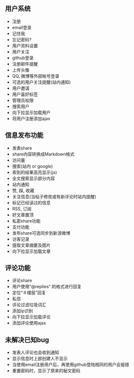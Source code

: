 用户系统
--------------------------------------
* 注册
* email登录
* 记住我
* 忘记密码?
* 用户资料设置
* 用户关注
* github登录
* 注册邮件提醒
* 上传头像
* QQ, 微博等外部帐号登录
* 可选的用户关注提醒(站内通知)
* 用户邀请
* 用户喜好标签
* 管理员权限
* 搜索用户
* 向下拉显示加载用户
* 将用户注册添加ajax

信息发布功能
--------------------------------------
* 发表share
* share内容转换成Markdown格式
* 访问量
* 搜索(站内 or google)
* 索到的结果高亮显示(js)
* 全文搜索显示部分内容
* 站内通知
* 赞, 踩, 收藏
* 关注信息(当帖子修改或有新评论时站内提醒)
* 标记已经读过的信息
* RSS, 订阅
* 好文章置顶
* 私密share功能
* 支付功能
* 发布share可选同步到新浪微博
* 访客记录
* 提取文章摘要及图片
* 向下拉显示加载文章

评论功能
---------------------------------------
* 评论share
* 用户使用“@replies” 的格式进行回复
* 定位“＃楼层”回复
* 私信
* 评论过滤垃圾词汇
* 添加ip识别
* 向下拉显示加载评论
* 添加评论使用ajax

未解决已知bug
----------------------------------------
* 发表人评论也会收到通知
* 显示信息时上部创建人不显示
* 当使用email注册用户后，再使用github登陆相同的用户会报错
* 重置密码时，显示了原来的秘文密码
